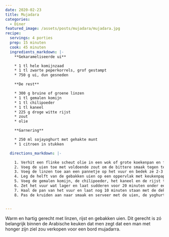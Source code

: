 ```yaml
---
date: 2020-02-23
title: Mujadara
categories:
  - Diner
featured_image: /assets/posts/mujadara/mujadara.jpg
recipe:
  servings: 4 porties
  prep: 15 minuten
  cook: 45 minuten
  ingredients_markdown: |-
    **Gekarameliseerde ui**

    * 1 tl hele komijnzaad
    * 1 tl zwarte peperkorrels, grof gestampt
    * 750 g ui, dun gesneden

    **De rest**

    * 300 g bruine of groene linzen
    * 1 tl gemalen komijn
    * 1 tl chilipoeder
    * 1 tl kaneel
    * 225 g droge witte rijst
    * zout
    * olie

    **Garnering**

    * 250 ml sojayoghurt met gehakte munt
    * 1 citroen in stukken

  directions_markdown: |-

    1. Verhit een flinke scheut olie in een wok of grote koekenpan en fruit de komijnzaad en de gebarste peperkorrels.
    2. Voeg de uien toe met voldoende zout om de bittere smaak tegen te gaan en bak tot ze een diepe karamelkleur krijgen. Ongeveer 15-25 minuten.
    3. Voeg de linzen toe aan een pannetje op het vuur en bedek ze 2-3 cm hoger met water en wat zout. Kook ze ongeveer 15 minuten tot ze zacht zijn.
    4. Leg de helft van de gebakken uien op een oppervlak met keukenpapier. Deze zijn voor garnering.
    5. Voeg de gemalen komijn, de chilipoeder, het kaneel en de rijst toe aan de pan met de uien en verhit het even. Bak ze al roerend tot de rijst een beetje glazig is. Voeg dan de pan met linzen en het kookwater toe met een halve theelepel zout.
    6. Zet het vuur wat lager en laat sudderen voor 20 minuten onder een deksel tot al het water is geabsorbeerd. Als het te droog wordt kun je een beetje water toevoegen. Pas op dat het niet te smeuïg wordt.
    7. Haal de pan van het vuur en laat nog 10 minuten staan met de deksel er nog op.
    8. Pas de kruiden aan naar smaak en serveer met de uien, de yoghurt en de citroen.


---
```


Warm en hartig gerecht met linzen, rijst en gebakken uien. Dit gerecht is zó belangrijk binnen de Arabische keuken dat men zegt dat een man met honger zijn ziel zou verkopen voor een bord mujadarra.
